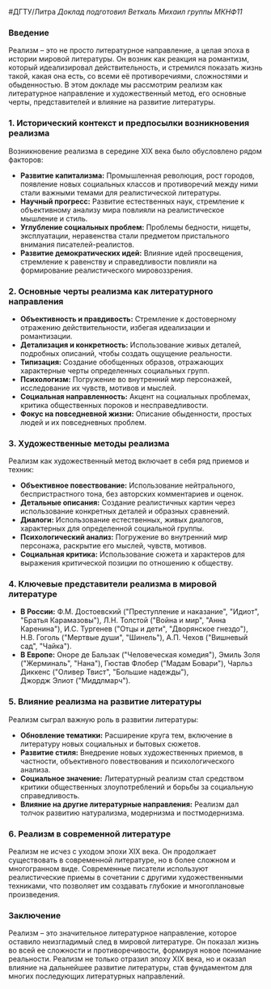 #ДГТУ/Литра 
*Доклад подготовил Веткаль Михаил группы МКНФ11*
### **Введение** 
Реализм – это не просто литературное направление, а целая эпоха в истории мировой литературы. Он возник как реакция на романтизм, который идеализировал действительность, и стремился показать жизнь такой, какая она есть, со всеми её противоречиями, сложностями и обыденностью. В этом докладе мы рассмотрим реализм как литературное направление и художественный метод, его основные черты, представителей и влияние на развитие литературы.  
  
### **1. Исторический контекст и предпосылки возникновения реализма**  
Возникновение реализма в середине XIX века было обусловлено рядом факторов:  
* **Развитие капитализма:** Промышленная революция, рост городов, появление новых социальных классов и противоречий между ними стали важными темами для реалистической литературы.  
* **Научный прогресс:** Развитие естественных наук, стремление к объективному анализу мира повлияли на реалистическое мышление и стиль.  
* **Углубление социальных проблем:** Проблемы бедности, нищеты, эксплуатации, неравенства стали предметом пристального внимания писателей-реалистов.  
* **Развитие демократических идей:** Влияние идей просвещения, стремление к равенству и справедливости повлияли на формирование реалистического мировоззрения.  
  
### **2. Основные черты реализма как литературного направления**  
* **Объективность и правдивость:** Стремление к достоверному отражению действительности, избегая идеализации и романтизации.  
* **Детализация и конкретность:** Использование живых деталей, подробных описаний, чтобы создать ощущение реальности.  
* **Типизация:** Создание обобщенных образов, отражающих характерные черты определенных социальных групп.  
* **Психологизм:** Погружение во внутренний мир персонажей, исследование их чувств, мотивов и мыслей.  
* **Социальная направленность:** Акцент на социальных проблемах, критика общественных пороков и несправедливости.  
* **Фокус на повседневной жизни:** Описание обыденности, простых людей и их повседневных проблем.  
  
### **3. Художественные методы реализма**  
Реализм как художественный метод включает в себя ряд приемов и техник:  
* **Объективное повествование:** Использование нейтрального, беспристрастного тона, без авторских комментариев и оценок.  
* **Детальные описания:** Создание реалистичных картин через использование конкретных деталей и образных сравнений.  
* **Диалоги:** Использование естественных, живых диалогов, характерных для определенной социальной группы.  
* **Психологический анализ:** Погружение во внутренний мир персонажа, раскрытие его мыслей, чувств, мотивов.  
* **Социальная критика:** Использование сюжета и характеров для выражения критической позиции по отношению к обществу.  
  
### **4. Ключевые представители реализма в мировой литературе**
* **В России:** Ф.М. Достоевский ("Преступление и наказание", "Идиот", "Братья Карамазовы"), Л.Н. Толстой ("Война и мир", "Анна Каренина"), И.С. Тургенев ("Отцы и дети", "Дворянское гнездо"), Н.В. Гоголь ("Мертвые души", "Шинель"), А.П. Чехов ("Вишневый сад", "Чайка").  
* **В Европе:** Оноре де Бальзак ("Человеческая комедия"), Эмиль Золя ("Жерминаль", "Нана"), Гюстав Флобер ("Мадам Бовари"), Чарльз Диккенс ("Оливер Твист", "Большие надежды"), Джордж Элиот ("Миддлмарч").  
  
### **5. Влияние реализма на развитие литературы**  
Реализм сыграл важную роль в развитии литературы:  
* **Обновление тематики:** Расширение круга тем, включение в литературу новых социальных и бытовых сюжетов.  
* **Развитие стиля:** Внедрение новых художественных приемов, в частности, объективного повествования и психологического анализа.  
* **Социальное значение:** Литературный реализм стал средством критики общественных злоупотреблений и борьбы за социальную справедливость.  
* **Влияние на другие литературные направления:** Реализм дал толчок развитию натурализма, модернизма и постмодернизма.  
  
### **6. Реализм в современной литературе**  
Реализм не исчез с уходом эпохи XIX века. Он продолжает существовать в современной литературе, но в более сложном и многогранном виде. Современные писатели используют реалистические приемы в сочетании с другими художественными техниками, что позволяет им создавать глубокие и многоплановые произведения.

### **Заключение**
Реализм – это значительное литературное направление, которое оставило неизгладимый след в мировой литературе. Он показал жизнь во всей ее сложности и противоречивости, формируя новое понимание реальности. Реализм не только отразил эпоху XIX века, но и оказал влияние на дальнейшее развитие литературы, став фундаментом для многих последующих литературных направлений.